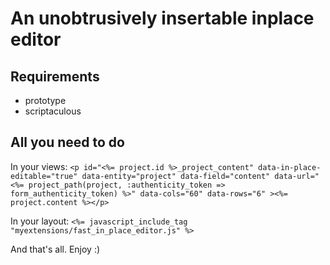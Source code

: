 An unobtrusively insertable inplace editor
==========================================

Requirements
------------
- prototype
- scriptaculous


All you need to do
------------------

  In your views:
    `<p id="<%= project.id %>_project_content"
      data-in-place-editable="true"
      data-entity="project"
      data-field="content"
      data-url="<%= project_path(project, :authenticity_token => form_authenticity_token) %>"
      data-cols="60"
      data-rows="6"
      ><%= project.content %></p>`

  In your layout:
    `<%= javascript_include_tag "myextensions/fast_in_place_editor.js" %>`

And that's all. Enjoy :)
  

